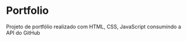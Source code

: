 # Portfolio

<p>Projeto de portfólio realizado com HTML, CSS, JavaScript consumindo a API do GitHub </p>
